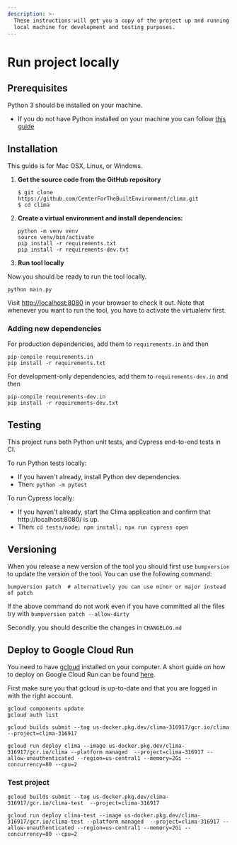 ```yaml
---
description: >-
  These instructions will get you a copy of the project up and running on your  
  local machine for development and testing purposes.
---
```


# Run project locally

## Prerequisites

Python 3 should be installed on your machine.

* If you do not have Python installed on your machine you can follow [this guide](https://wiki.python.org/moin/BeginnersGuide/Download)

## Installation

This guide is for Mac OSX, Linux, or Windows.

1. **Get the source code from the GitHub repository**

   ```text
   $ git clone https://github.com/CenterForTheBuiltEnvironment/clima.git
   $ cd clima
   ```

2. **Create a virtual environment and install dependencies:**

   ```text
   python -m venv venv
   source venv/bin/activate
   pip install -r requirements.txt
   pip install -r requirements-dev.txt
   ```

3.  **Run tool locally**

   Now you should be ready to run the tool locally.

   `python main.py`

Visit [http://localhost:8080](http://localhost:8080) in your browser to check it out. Note that whenever you want to run the tool, you have to activate the virtualenv first.

### Adding new dependencies

For production dependencies, add them to `requirements.in` and then

```
pip-compile requirements.in
pip install -r requirements.txt
```

For development-only dependencies, add them to `requirements-dev.in` and then

```
pip-compile requirements-dev.in
pip install -r requirements-dev.txt
```

## Testing

This project runs both Python unit tests, and Cypress end-to-end tests in CI.

To run Python tests locally:
- If you haven't already, install Python dev dependencies.
- Then: `python -m pytest`

To run Cypress locally:
- If you haven't already, start the Clima application and confirm that http://localhost:8080/ is up.
- Then: `cd tests/node; npm install; npx run cypress open`

## Versioning

When you release a new version of the tool you should first use `bumpversion` to update the version of the tool. You can use the following command:

```text
bumpversion patch  # alternatively you can use minor or major instead of patch
```

If the above command do not work even if you have committed all the files try with `bumpversion patch --allow-dirty`

Secondly, you should describe the changes in `CHANGELOG.md`

## Deploy to Google Cloud Run

You need to have [gcloud](https://cloud.google.com/sdk/docs/install) installed on your computer. A short guide on how to deploy on Google Cloud Run can be found [here](https://youtu.be/FPFDg5znLTM).

First make sure you that gcloud is up-to-date and that you are logged in with the right account.
```text
gcloud components update
gcloud auth list
```

```text
gcloud builds submit --tag us-docker.pkg.dev/clima-316917/gcr.io/clima  --project=clima-316917

gcloud run deploy clima --image us-docker.pkg.dev/clima-316917/gcr.io/clima --platform managed  --project=clima-316917 --allow-unauthenticated --region=us-central1 --memory=2Gi --concurrency=80 --cpu=2
```

### Test project

```text
gcloud builds submit --tag us-docker.pkg.dev/clima-316917/gcr.io/clima-test  --project=clima-316917

gcloud run deploy clima-test --image us-docker.pkg.dev/clima-316917/gcr.io/clima-test --platform managed  --project=clima-316917 --allow-unauthenticated --region=us-central1 --memory=2Gi --concurrency=80 --cpu=2
```
